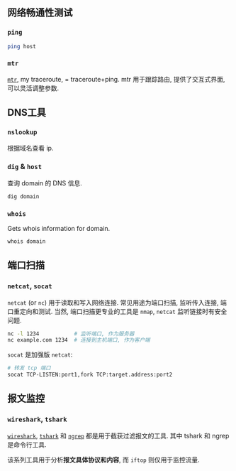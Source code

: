 ## 网络畅通性测试

### `ping`

```bash
ping host
```

### `mtr`

[`mtr`](http://www.bitwizard.nl/mtr/), my traceroute, = traceroute+ping. mtr 用于跟踪路由, 提供了交互式界面, 可以灵活调整参数.

## DNS工具

### `nslookup` 

根据域名查看 ip.

### `dig` & `host`

查询 domain 的 DNS 信息.

```bash
dig domain
```

### `whois`

Gets whois information for domain.  

```bash
whois domain
```

## 端口扫描

### `netcat`, `socat`

`netcat` (or `nc`) 用于读取和写入网络连接. 常见用途为端口扫描, 监听传入连接, 端口重定向和测试. 当然, 端口扫描更专业的工具是 `nmap`, `netcat` 监听链接时有安全问题.

```sh
nc -l 1234           # 监听端口, 作为服务器
nc example.com 1234  # 连接到主机端口, 作为客户端
```

`socat` 是加强版 `netcat`:

```sh
# 转发 tcp 端口
socat TCP-LISTEN:port1,fork TCP:target.address:port2
```

## 报文监控

### `wireshark`, `tshark`

[`wireshark`](https://wireshark.org/), [`tshark`](https://www.wireshark.org/docs/wsug_html_chunked/AppToolstshark.html) 和 [`ngrep`](http://ngrep.sourceforge.net/) 都是用于截获过滤报文的工具. 其中 tshark 和 ngrep 是命令行工具.

该系列工具用于分析**报文具体协议和内容**, 而 `iftop` 则仅用于监控流量.


